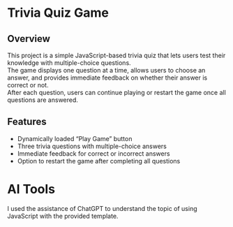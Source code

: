 # Trivia Quiz Game

## Overview
This project is a simple JavaScript-based trivia quiz that lets users test their knowledge with multiple-choice questions.  
The game displays one question at a time, allows users to choose an answer, and provides immediate feedback on whether their answer is correct or not.  
After each question, users can continue playing or restart the game once all questions are answered.

## Features
- Dynamically loaded “Play Game” button
- Three trivia questions with multiple-choice answers
- Immediate feedback for correct or incorrect answers
- Option to restart the game after completing all questions

# AI Tools
I used the assistance of ChatGPT to understand the topic of using JavaScript with the provided template.
